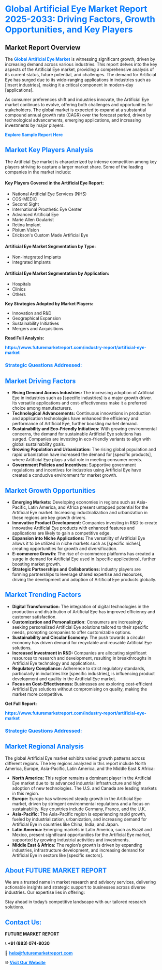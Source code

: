 <h1 style="color: #007BFF;">Global Artificial Eye Market Report 2025-2033: Driving Factors, Growth Opportunities, and Key Players</h1>

<section id="overview">
<h2>Market Report Overview</h2>
<p>The <a href="https://www.futuremarketreport.com/industry-report/artificial-eye-market" style="color: #007BFF; text-decoration: none;"><strong>Global Artificial Eye Market</strong></a> is witnessing significant growth, driven by increasing demand across various industries. This report delves into the key aspects of the Artificial Eye market, providing a comprehensive analysis of its current status, future potential, and challenges. The demand for Artificial Eye has surged due to its wide-ranging applications in industries such as [insert industries], making it a critical component in modern-day [applications].</p>
<p>As consumer preferences shift and industries innovate, the Artificial Eye market continues to evolve, offering both challenges and opportunities for stakeholders. The global market is expected to expand at a substantial compound annual growth rate (CAGR) over the forecast period, driven by technological advancements, emerging applications, and increasing investments by major players.</p>
</section>

<section id="overview">
<p><a href="https://www.futuremarketreport.com/request-sample/reportId=48852" style="color: #007BFF; text-decoration: none;"><strong>Explore Sample Report Here</strong></a></p>
</section>

<section id="key-players">
<h2 style="color: #007BFF;">Market Key Players Analysis</h2>
<p>The Artificial Eye market is characterized by intense competition among key players striving to capture a larger market share. Some of the leading companies in the market include:</p>
<h4>Key Players Covered in the Artificial Eye Report:</h4>
<ul><li>National Artificial Eye Services (NHS)</li><li>COS-MEDIC</li><li>Second Sight</li><li>International Prosthetic Eye Center</li><li>Advanced Artificial Eye</li><li>Marie Allen Ocularist</li><li>Retina Implant</li><li>Pixium Vision</li><li>Erickson&#039;s Custom Made Artificial Eye</li></ul>
<h4>Artificial Eye Market Segmentation by Type:</h4>
<ul><li>Non-Integrated Implants</li><li>Integrated Implants</li></ul>

<h4>Artificial Eye Market Segmentation by Application:</h4>
<ul><li>Hospitals</li><li>Clinics</li><li>Others</li></ul>
<p><strong>Key Strategies Adopted by Market Players:</strong></p>
<ul>
<li>Innovation and R&D</li>
<li>Geographical Expansion</li>
<li>Sustainability Initiatives</li>
<li>Mergers and Acquisitions</li>
</ul>
</section>

<section>
<p><strong>Read Full Analysis: </strong></p><a href="https://www.futuremarketreport.com/industry-report/artificial-eye-market" style="color: #007BFF; text-decoration: none;"><strong>https://www.futuremarketreport.com/industry-report/artificial-eye-market</strong></a>
<h3 style="color: #007BFF;">Strategic Questions Addressed:</h3>
</section>

<section id="driving-factors">
<h2 style="color: #007BFF;">Market Driving Factors</h2>
<ul>
<li><strong>Rising Demand Across Industries:</strong> The increasing adoption of Artificial Eye in industries such as [specific industries] is a major growth driver. Its versatile applications and cost-effectiveness make it a preferred choice among manufacturers.</li>
<li><strong>Technological Advancements:</strong> Continuous innovations in production and application technologies have enhanced the efficiency and performance of Artificial Eye, further boosting market demand.</li>
<li><strong>Sustainability and Eco-Friendly Initiatives:</strong> With growing environmental concerns, the demand for sustainable Artificial Eye solutions has surged. Companies are investing in eco-friendly variants to align with global sustainability goals.</li>
<li><strong>Growing Population and Urbanization:</strong> The rising global population and rapid urbanization have increased the demand for [specific products], where Artificial Eye plays a vital role in meeting consumer needs.</li>
<li><strong>Government Policies and Incentives:</strong> Supportive government regulations and incentives for industries using Artificial Eye have created a conducive environment for market growth.</li>
</ul>
</section>

<section id="growth-opportunities">
<h2 style="color: #007BFF;">Market Growth Opportunities</h2>
<ul>
<li><strong>Emerging Markets:</strong> Developing economies in regions such as Asia-Pacific, Latin America, and Africa present untapped potential for the Artificial Eye market. Increasing industrialization and urbanization in these regions are key growth drivers.</li>
<li><strong>Innovative Product Development:</strong> Companies investing in R&D to create innovative Artificial Eye products with enhanced features and applications are likely to gain a competitive edge.</li>
<li><strong>Expansion into Niche Applications:</strong> The versatility of Artificial Eye allows it to be utilized in niche markets such as [specific niches], creating opportunities for growth and diversification.</li>
<li><strong>E-commerce Growth:</strong> The rise of e-commerce platforms has created a surge in demand for Artificial Eye used in [specific applications], further boosting market growth.</li>
<li><strong>Strategic Partnerships and Collaborations:</strong> Industry players are forming partnerships to leverage shared expertise and resources, driving the development and adoption of Artificial Eye products globally.</li>
</ul>
</section>

<section id="trending-factors">
<h2 style="color: #007BFF;">Market Trending Factors</h2>
<ul>
<li><strong>Digital Transformation:</strong> The integration of digital technologies in the production and distribution of Artificial Eye has improved efficiency and customer satisfaction.</li>
<li><strong>Customization and Personalization:</strong> Consumers are increasingly seeking personalized Artificial Eye solutions tailored to their specific needs, prompting companies to offer customizable options.</li>
<li><strong>Sustainability and Circular Economy:</strong> The push towards a circular economy has driven demand for recyclable and reusable Artificial Eye solutions.</li>
<li><strong>Increased Investment in R&D:</strong> Companies are allocating significant resources to research and development, resulting in breakthroughs in Artificial Eye technology and applications.</li>
<li><strong>Regulatory Compliance:</strong> Adherence to strict regulatory standards, particularly in industries like [specific industries], is influencing product development and quality in the Artificial Eye market.</li>
<li><strong>Focus on Cost-Effectiveness:</strong> Businesses are exploring cost-efficient Artificial Eye solutions without compromising on quality, making the market more competitive.</li>
</ul>
</section>

<section>
<p><strong>Get Full Report: </strong></p><a href="https://www.futuremarketreport.com/industry-report/artificial-eye-market" style="color: #007BFF; text-decoration: none;"><strong>https://www.futuremarketreport.com/industry-report/artificial-eye-market</strong></a>
<h3 style="color: #007BFF;">Strategic Questions Addressed:</h3>
</section>


<section id="regional-analysis">
<h2 style="color: #007BFF;">Market Regional Analysis</h2>
<p>The global Artificial Eye market exhibits varied growth patterns across different regions. The key regions analyzed in this report include North America, Europe, Asia-Pacific, Latin America, and the Middle East & Africa:</p>
<ul>
<li><strong>North America:</strong> This region remains a dominant player in the Artificial Eye market due to its advanced industrial infrastructure and high adoption of new technologies. The U.S. and Canada are leading markets in this region.</li>
<li><strong>Europe:</strong> Europe has witnessed steady growth in the Artificial Eye market, driven by stringent environmental regulations and a focus on sustainability. Key countries include Germany, France, and the U.K.</li>
<li><strong>Asia-Pacific:</strong> The Asia-Pacific region is experiencing rapid growth, fueled by industrialization, urbanization, and increasing demand for Artificial Eye in countries like China, India, and Japan.</li>
<li><strong>Latin America:</strong> Emerging markets in Latin America, such as Brazil and Mexico, present significant opportunities for the Artificial Eye market, supported by growing industrial activities and investments.</li>
<li><strong>Middle East & Africa:</strong> The region’s growth is driven by expanding industries, infrastructure development, and increasing demand for Artificial Eye in sectors like [specific sectors].</li>
</ul>
</section>

<footer>
<h2 style="color: #007BFF;">About FUTURE MARKET REPORT</h2>
<p>We are a trusted name in market research and advisory services, delivering actionable insights and strategic support to businesses across diverse industries. Our expertise lies in offering:</p>

<p>Stay ahead in today’s competitive landscape with our tailored research solutions.</p>

<h2 style="color: #007BFF;">Contact Us:</h2>
<p><strong>FUTURE MARKET REPORT</strong></p>
<p>📞 <strong>+91 (883) 074-8030</strong></p>
<p>📧 <strong><a href="mailto:help@futuremarketreport.com" style="color: #007BFF;">help@futuremarketreport.com</a></strong></p>
<p>🌐 <strong><a href="https://www.futuremarketreport.com/" style="color: #007BFF;">Visit Our Website</a></strong></p>
</footer>
